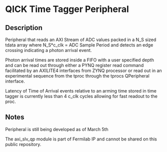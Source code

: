 # QICK Time Tagger Peripheral

## Description 

Peripheral that reads an AXI Stream of ADC values packed in a N_S sized tdata array where N_S*c_clk = ADC Sample Period and detects an edge crossing indicating a photon arrival event. 

Photon arrival times are stored inside a FIFO with a user specified depth and can be read out through either a PYNQ register read command facilitated by an AXILITE4 interfaces from ZYNQ processor or read out in an experimental sequence from the tproc through the tprocs QPeripheral interface. 

Latency of Time of Arrival events relative to an arming time stored in time tagger is currently less than 4 c_clk cycles allowing for fast readout to the proc. 

## Notes 
Peripheral is still being developed as of March 5th

The axi_slv_qp module is part of Fermilab IP and cannot be shared on this public repository. 




